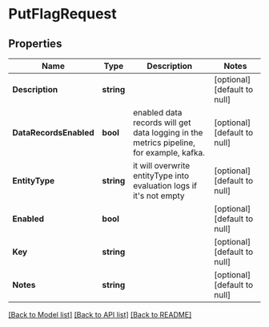 # PutFlagRequest

## Properties
Name | Type | Description | Notes
------------ | ------------- | ------------- | -------------
**Description** | **string** |  | [optional] [default to null]
**DataRecordsEnabled** | **bool** | enabled data records will get data logging in the metrics pipeline, for example, kafka. | [optional] [default to null]
**EntityType** | **string** | it will overwrite entityType into evaluation logs if it&#39;s not empty | [optional] [default to null]
**Enabled** | **bool** |  | [optional] [default to null]
**Key** | **string** |  | [optional] [default to null]
**Notes** | **string** |  | [optional] [default to null]

[[Back to Model list]](../README.md#documentation-for-models) [[Back to API list]](../README.md#documentation-for-api-endpoints) [[Back to README]](../README.md)


